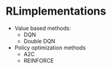 # RLimplementations

* Value based methods:
  * DQN
  * Double DQN
* Policy optimization methods
  * A2C
  * REINFORCE
